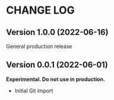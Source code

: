 # CHANGE LOG

## Version 1.0.0 (2022-06-16)

General production release

## Version 0.0.1 (2022-06-01)

**Experimental. Do not use in production.**

* Initial Git import
